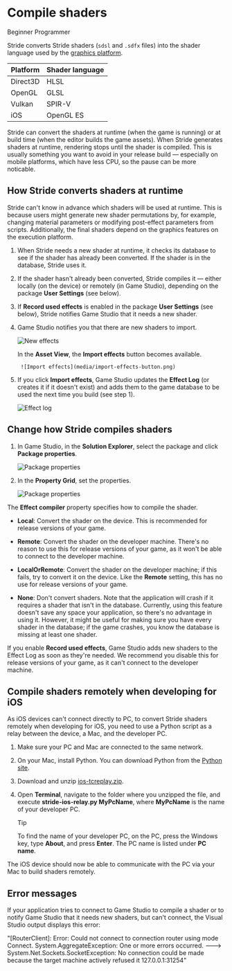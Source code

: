 # Compile shaders

<span class="badge text-bg-primary">Beginner</span>
<span class="badge text-bg-success">Programmer</span>

Stride converts Stride shaders (`sdsl` and `.sdfx` files) into the shader language used by the [graphics platform](../../platforms/set-the-graphics-platform.md).

| Platform | Shader language |
| -------------- | ----
| Direct3D | HLSL |
| OpenGL | GLSL |
| Vulkan | SPIR-V |
| iOS | OpenGL ES |

Stride can convert the shaders at runtime (when the game is running) or at build time (when the editor builds the game assets). When Stride generates shaders at runtime, rendering stops until the shader is compiled. This is usually something you want to avoid in your release build — especially on mobile platforms, which have less CPU, so the pause can be more noticable.

## How Stride converts shaders at runtime

Stride can't know in advance which shaders will be used at runtime. This is because users might generate new shader permutations by, for example, changing material parameters or modifying post-effect parameters from scripts. Additionally, the final shaders depend on the graphics features on the execution platform.

1. When Stride needs a new shader at runtime, it checks its database to see if the shader has already been converted. If the shader is in the database, Stride uses it.

2. If the shader hasn't already been converted, Stride compiles it — either locally (on the device) or remotely (in Game Studio), depending on the package **User Settings** (see below).

3. If **Record used effects** is enabled in the package **User Settings** (see below), Stride notifies Game Studio that it needs a new shader.

4. Game Studio notifies you that there are new shaders to import.

    ![New effects](media/new-effects-to-import.png)

    In the **Asset View**, the **Import effects** button becomes available.

        ![Import effects](media/import-effects-button.png)

5. If you click **Import effects**, Game Studio updates the **Effect Log** (or creates it if it doesn't exist) and adds them to the game database to be used the next time you build (see step 1).

    ![Effect log](media/effect-log.png)

## Change how Stride compiles shaders

1. In Game Studio, in the **Solution Explorer**, select the package and click **Package properties**.

    ![Package properties](media/package-properties-button.png)

2. In the **Property Grid**, set the properties.

    ![Package properties](media/package-properties.png)

The **Effect compiler** property specifies how to compile the shader.

* **Local**: Convert the shader on the device. This is recommended for release versions of your game.

* **Remote**: Convert the shader on the developer machine. There's no reason to use this for release versions of your game, as it won't be able to connect to the developer machine.

* **LocalOrRemote**: Convert the shader on the developer machine; if this fails, try to convert it on the device. Like the **Remote** setting, this has no use for release versions of your game.

* **None**: Don't convert shaders. Note that the application will crash if it requires a shader that isn't in the database. Currently, using this feature doesn't save any space your application, so there's no advantage in using it. However, it might be useful for making sure you have every shader in the database; if the game crashes, you know the database is missing at least one shader.

If you enable **Record used effects**, Game Studio adds new shaders to the Effect Log as soon as they're needed. We recommend you disable this for release versions of your game, as it can't connect to the developer machine.

## Compile shaders remotely when developing for iOS

As iOS devices can't connect directly to PC, to convert Stride shaders remotely when developing for iOS, you need to use a Python script as a relay between the device, a Mac, and the developer PC.

1. Make sure your PC and Mac are connected to the same network.

2. On your Mac, install Python. You can download Python from the [Python site](https://www.python.org/downloads/).

3. Download and unzip [ios-tcreplay.zip](media/ios-tcprelay.zip).

4. Open **Terminal**, navigate to the folder where you unzipped the file, and execute **stride-ios-relay.py MyPcName**, where **MyPcName** is the name of your developer PC.

    >[!Tip]
    >To find the name of your developer PC, on the PC, press the Windows key, type **About**, and press **Enter**. The PC name is listed under **PC name**.

The iOS device should now be able to communicate with the PC via your Mac to build shaders remotely.

## Error messages

If your application tries to connect to Game Studio to compile a shader or to notify Game Studio that it needs new shaders, but can't connect, the Visual Studio output displays this error:

"[RouterClient]: Error: Could not connect to connection router using mode Connect. System.AggregateException: One or more errors occurred. ---> System.Net.Sockets.SocketException: No connection could be made because the target machine actively refused it 127.0.0.1:31254"
